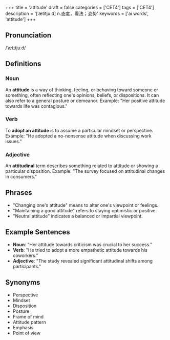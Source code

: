 +++
title = 'attitude'
draft = false
categories = ['CET4']
tags = ['CET4']
description = '[ˈætitjuːd] n.态度，看法；姿势'
keywords = ['ai words', 'attitude']
+++

## Pronunciation
/ˈætɪtjuːd/

## Definitions
### Noun
An **attitude** is a way of thinking, feeling, or behaving toward someone or something, often reflecting one's opinions, beliefs, or dispositions. It can also refer to a general posture or demeanor. Example: "Her positive attitude towards life was contagious."

### Verb
To **adopt an attitude** is to assume a particular mindset or perspective. Example: "He adopted a no-nonsense attitude when discussing work issues."

### Adjective
An **attitudinal** term describes something related to attitude or showing a particular disposition. Example: "The survey focused on attitudinal changes in consumers."

## Phrases
- "Changing one's attitude" means to alter one's viewpoint or feelings.
- "Maintaining a good attitude" refers to staying optimistic or positive.
- "Neutral attitude" indicates a balanced or impartial viewpoint.

## Example Sentences
- **Noun**: "Her attitude towards criticism was crucial to her success."
- **Verb**: "He tried to adopt a more empathetic attitude towards his coworkers."
- **Adjective**: "The study revealed significant attitudinal shifts among participants."

## Synonyms
- Perspective
- Mindset
- Disposition
- Posture
- Frame of mind
- Attitude pattern
- Emphasis
- Point of view
